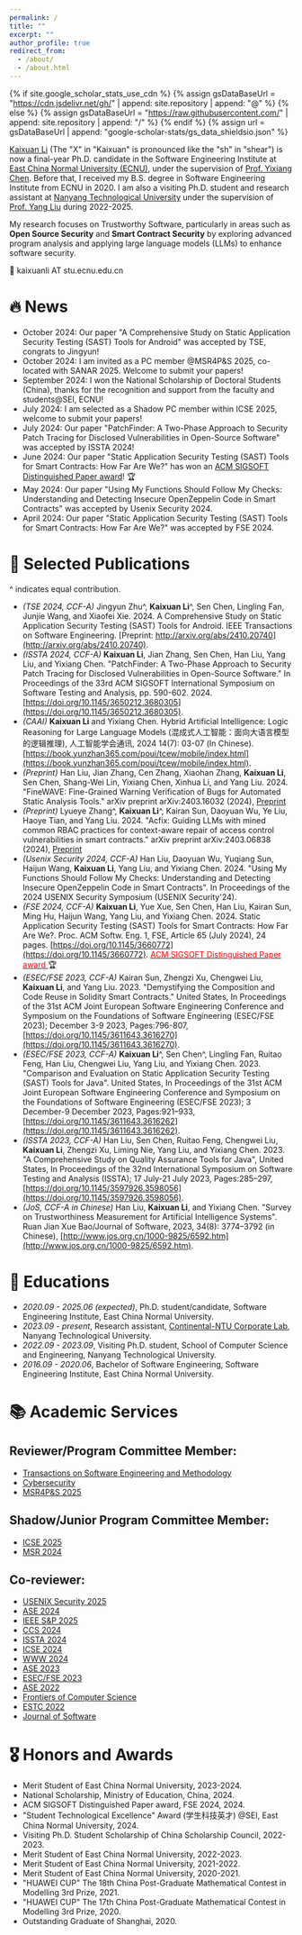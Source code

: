 ```yaml
---
permalink: /
title: ""
excerpt: ""
author_profile: true
redirect_from: 
  - /about/
  - /about.html
---
```


{% if site.google_scholar_stats_use_cdn %}
{% assign gsDataBaseUrl = "https://cdn.jsdelivr.net/gh/" | append: site.repository | append: "@" %}
{% else %}
{% assign gsDataBaseUrl = "https://raw.githubusercontent.com/" | append: site.repository | append: "/" %}
{% endif %}
{% assign url = gsDataBaseUrl | append: "google-scholar-stats/gs_data_shieldsio.json" %}

<span class='anchor' id='about-me'></span>

[Kaixuan Li](https://kaixuanli-ecnu.github.io/) (The "X" in "Kaixuan" is pronounced like the "sh" in "shear") is now a final-year Ph.D. candidate in the Software Engineering Institute at [East China Normal University (ECNU)](https://www.ecnu.edu.cn/), under the supervision of [Prof. Yixiang Chen](https://faculty.ecnu.edu.cn/_s43/cyx/main.psp). Before that, I received my B.S. degree in Software Engineering Institute from ECNU in 2020. 
I am also a visiting Ph.D. student and research assistant at [Nanyang Technological University](https://www.ntu.edu.sg/) under the supervision of [Prof. Yang Liu](https://personal.ntu.edu.sg/yangliu/) during 2022-2025.

My research focuses on Trustworthy Software, particularly in areas such as **Open Source Security** and **Smart Contract Security** by exploring advanced program analysis and applying large language models (LLMs) to enhance software security. 

💬 kaixuanli AT stu.ecnu.edu.cn


# 🔥 News
* October 2024: Our paper "A Comprehensive Study on Static Application Security Testing (SAST) Tools for Android" was accepted by TSE, congrats to Jingyun!
* October 2024: I am invited as a PC member @MSR4P&S 2025, co-located with SANAR 2025. Welcome to submit your papers!
* September 2024: I won the National Scholarship of Doctoral Students (China), thanks for the recognition and support from the faculty and students@SEI, ECNU!
* July 2024: I am selected as a Shadow PC member within ICSE 2025, welcome to submit your papers!
* July 2024: Our paper "PatchFinder: A Two-Phase Approach to Security Patch Tracing for Disclosed Vulnerabilities in Open-Source Software" was accepted by ISSTA 2024!
* June 2024: Our paper "Static Application Security Testing (SAST) Tools for Smart Contracts: How Far Are We?" has won an [ACM SIGSOFT Distinguished Paper award](https://2024.esec-fse.org/info/awards)! 🏆
* May 2024: Our paper "Using My Functions Should Follow My Checks: Understanding and Detecting Insecure OpenZeppelin Code in Smart Contracts" was accepted by Usenix Security 2024.
* April 2024: Our paper "Static Application Security Testing (SAST) Tools for Smart Contracts: How Far Are We?" was accepted by FSE 2024.



# 📝 Selected Publications 
^ indicates equal contribution.
- *(TSE 2024, CCF-A)* Jingyun Zhu^, **Kaixuan Li**^, Sen Chen, Lingling Fan, Junjie Wang, and Xiaofei Xie. 2024. A Comprehensive Study on Static Application Security Testing (SAST) Tools for Android. IEEE Transactions on Software Engineering. [Preprint: http://arxiv.org/abs/2410.20740](http://arxiv.org/abs/2410.20740).
- *(ISSTA 2024, CCF-A)* **Kaixuan Li**, Jian Zhang, Sen Chen, Han Liu, Yang Liu, and Yixiang Chen. "PatchFinder: A Two-Phase Approach to Security Patch Tracing for Disclosed Vulnerabilities in Open-Source Software." In Proceedings of the 33rd ACM SIGSOFT International Symposium on Software Testing and Analysis, pp. 590-602. 2024. [https://doi.org/10.1145/3650212.3680305](https://doi.org/10.1145/3650212.3680305).
- *(CAAI)* **Kaixuan Li** and Yixiang Chen. Hybrid Artificial Intelligence: Logic Reasoning for Large Language Models (混成式人工智能：面向大语言模型的逻辑推理), 人工智能学会通讯, 2024 14(7): 03-07 (In Chinese). [https://book.yunzhan365.com/poui/tcew/mobile/index.html](https://book.yunzhan365.com/poui/tcew/mobile/index.html).
- *(Preprint)* Han Liu, Jian Zhang, Cen Zhang, Xiaohan Zhang, **Kaixuan Li**, Sen Chen, Shang-Wei Lin, Yixiang Chen, Xinhua Li, and Yang Liu. 2024. "FineWAVE: Fine-Grained Warning Verification of Bugs for Automated Static Analysis Tools." arXiv preprint arXiv:2403.16032 (2024), [Preprint](https://arxiv.org/pdf/2403.16032.pdf)
- *(Preprint)* Lyueye Zhang^, **Kaixuan Li**^, Kairan Sun, Daoyuan Wu, Ye Liu, Haoye Tian, and Yang Liu. 2024. "Acfix: Guiding LLMs with mined common RBAC practices for context-aware repair of access control vulnerabilities in smart contracts." arXiv preprint arXiv:2403.06838 (2024), [Preprint](https://arxiv.org/pdf/2403.06838.pdf)
- *(Usenix Security 2024, CCF-A)* Han Liu, Daoyuan Wu, Yuqiang Sun, Haijun Wang, **Kaixuan Li**, Yang Liu, and Yixiang Chen. 2024. "Using My Functions Should Follow My Checks: Understanding and Detecting Insecure OpenZeppelin Code in Smart Contracts". In Proceedings of the 2024 USENIX Security Symposium (USENIX Security'24).
- *(FSE 2024, CCF-A)* **Kaixuan Li**, Yue Xue, Sen Chen, Han Liu, Kairan Sun, Ming Hu, Haijun Wang, Yang Liu, and Yixiang Chen. 2024. Static Application Security Testing (SAST) Tools for Smart Contracts: How Far Are We?. Proc. ACM Softw. Eng. 1, FSE, Article 65 (July 2024), 24 pages. [https://doi.org/10.1145/3660772](https://doi.org/10.1145/3660772). [<font color ="red"> ACM SIGSOFT Distinguished Paper award </font>](https://2024.esec-fse.org/info/awards) 🏆
- *(ESEC/FSE 2023, CCF-A)* Kairan Sun, Zhengzi Xu, Chengwei Liu, **Kaixuan Li**, and Yang Liu. 2023. "Demystifying the Composition and Code Reuse in Solidity Smart Contracts." United States, In Proceedings of the 31st ACM Joint European Software Engineering Conference and Symposium on the Foundations of Software Engineering (ESEC/FSE 2023); December 3-9 2023, Pages:796-807, [https://doi.org/10.1145/3611643.3616270](https://doi.org/10.1145/3611643.3616270).
- *(ESEC/FSE 2023, CCF-A)* **Kaixuan Li**^, Sen Chen^, Lingling Fan, Ruitao Feng, Han Liu, Chengwei Liu, Yang Liu, and Yixiang Chen. 2023. "Comparison and Evaluation on Static Application Security Testing (SAST) Tools for Java". United States, In Proceedings of the 31st ACM Joint European Software Engineering Conference and Symposium on the Foundations of Software Engineering (ESEC/FSE 2023); 3 December-9 December 2023, Pages:921–933, [https://doi.org/10.1145/3611643.3616262](https://doi.org/10.1145/3611643.3616262). 
- *(ISSTA 2023, CCF-A)* Han Liu, Sen Chen, Ruitao Feng, Chengwei Liu, **Kaixuan Li**, Zhengzi Xu, Liming Nie, Yang Liu, and Yixiang Chen. 2023. "A Comprehensive Study on Quality Assurance Tools for Java", United States, In Proceedings of the 32nd International Symposium on Software Testing and Analysis (ISSTA); 17 July-21 July 2023, Pages:285–297, [https://doi.org/10.1145/3597926.3598056](https://doi.org/10.1145/3597926.3598056).
- *(JoS, CCF-A in Chinese)* Han Liu, **Kaixuan Li**, and Yixiang Chen. "Survey on Trustworthiness Measurement for Artificial Intelligence Systems". Ruan Jian Xue Bao/Journal of Software, 2023, 34(8): 3774–3792 (in Chinese), [http://www.jos.org.cn/1000-9825/6592.htm](http://www.jos.org.cn/1000-9825/6592.htm).

# 📖 Educations
- *2020.09 - 2025.06 (expected)*, Ph.D. student/candidate, Software Engineering Institute, East China Normal University.
- *2023.09 - present*, Research assistant, [Continental-NTU Corporate Lab](https://www.ntu.edu.sg/continental-ntu), Nanyang Technological University.
- *2022.09 - 2023.09*, Visiting Ph.D. student, School of Computer Science and Engineering, Nanyang Technological University.
- *2016.09 - 2020.06*, Bachelor of Software Engineering, Software Engineering Institute, East China Normal University.


# 📚 Academic Services

## Reviewer/Program Committee Member:
* [Transactions on Software Engineering and Methodology](https://dl.acm.org/journal/tosem)
* [Cybersecurity](https://cybersecurity.springeropen.com/)
* [MSR4P&S 2025](https://msr4ps.github.io/)

## Shadow/Junior Program Committee Member:
* [ICSE 2025](https://conf.researchr.org/committee/icse-2025/icse-2025-shadow-research-track-program-committee-shadow-pc)
* [MSR 2024](https://2024.msrconf.org/committee/msr-2024-junior-pc-technical-papers---junior-program-committee)

## Co-reviewer:
* [USENIX Security 2025](https://www.usenix.org/conference/usenixsecurity25)
* [ASE 2024](https://conf.researchr.org/track/ase-2024/ase-2024-research)
* [IEEE S&P 2025](https://www.ieee-security.org/TC/SP2025/cfpapers.html)
* [CCS 2024](https://www.sigsac.org/ccs/CCS2024/call-for/call-for-papers.html)
* [ISSTA 2024](https://2024.issta.org/track/issta-2024-papers)
* [ICSE 2024](https://conf.researchr.org/track/icse-2024/icse-2024-research-track?)
* [WWW 2024](https://www2024.thewebconf.org/)
* [ASE 2023](https://conf.researchr.org/home/ase-2023)
* [ESEC/FSE 2023](https://2023.esec-fse.org/)
* [ASE 2022](https://conf.researchr.org/home/ase-2022)
* [Frontiers of Computer Science](https://www.springer.com/journal/11704)
* [ESTC 2022](https://estc2022.github.io/index.html)
* [Journal of Software](https://www.jos.org.cn/jos/home)


# 🎖 Honors and Awards
* Merit Student of East China Normal University, 2023-2024.
* National Scholarship, Ministry of Education, China, 2024.
* ACM SIGSOFT Distinguished Paper award, FSE 2024, 2024.
* "Student Technological Excellence" Award (学生科技英才) @SEI, East China Normal University, 2024.
* Visiting Ph.D. Student Scholarship of China Scholarship Council, 2022-2023.
* Merit Student of East China Normal University, 2022-2023.
* Merit Student of East China Normal University, 2021-2022.
* Merit Student of East China Normal University, 2020-2021.
* "HUAWEI CUP" The 18th China Post-Graduate Mathematical Contest in Modelling 3rd Prize, 2021.
* "HUAWEI CUP" The 17th China Post-Graduate Mathematical Contest in Modelling 3rd Prize, 2020.
* Outstanding Graduate of Shanghai, 2020.



<style>
    #clustrmaps-container {
        /* transform: scale(0.5); */
        transform-origin: top left;
        width: 200px; /* Adjust this value based on your desired width */
        height: 150px; /* Adjust this value based on your desired height */
        overflow: hidden; /* This will hide any overflow content */
        
        /* Centering the container horizontally */
        margin-left: auto;
        margin-right: auto;
        display: block;
    }
</style>

<div id="clustrmaps-container">
    <script type="text/javascript" id="clustrmaps" src="//clustrmaps.com/map_v2.js?d=xK73SrbAAKlYLUs8vmvb2TVShV7x81eqT_FAU02nk90&cl=ffffff&w=a"></script>
</div>
